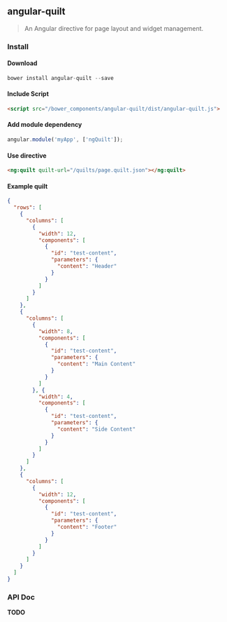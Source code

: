 ## angular-quilt

> An Angular directive for page layout and widget management.

### Install

#### Download

```javascript
bower install angular-quilt --save

```

#### Include Script

```html
<script src="/bower_components/angular-quilt/dist/angular-quilt.js">
```

#### Add module dependency

```javascript
angular.module('myApp', ['ngQuilt']);
```

#### Use directive

```html
<ng:quilt quilt-url="/quilts/page.quilt.json"></ng:quilt>
```

#### Example quilt

```json
{
  "rows": [
    {
      "columns": [
        {
          "width": 12,
          "components": [
            {
              "id": "test-content",
              "parameters": {
                "content": "Header"
              }
            }
          ]
        }
      ]
    },
    {
      "columns": [
        {
          "width": 8,
          "components": [
            {
              "id": "test-content",
              "parameters": {
                "content": "Main Content"
              }
            }
          ]
        }, {
          "width": 4,
          "components": [
            {
              "id": "test-content",
              "parameters": {
                "content": "Side Content"
              }
            }
          ]
        }
      ]
    },
    {
      "columns": [
        {
          "width": 12,
          "components": [
            {
              "id": "test-content",
              "parameters": {
                "content": "Footer"
              }
            }
          ]
        }
      ]
    }
  ]
}
```

### API Doc

**TODO**
